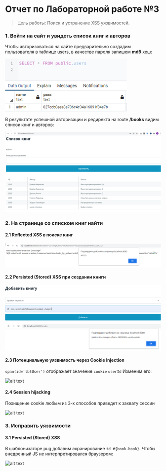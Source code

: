 # Отчет по Лабораторной работе №3
> Цель работы: Поиск и устранение XSS уязвимостей.

### 1. Войти на сайт и увидеть список книг и авторов

Чтобы авторизоваться на сайте предварительно создадим пользователя в таблице users, в качестве пароля запишем **md5** хеш:

![alt text](img/Screenshot_1.png "Таблица Users")

В результате успешной авторизации и редиректа на route **/books** видим список книг и авторов:

![alt text](img/Screenshot_2.png "Список книг")

### 2. На странице со списком книг найти
#### 2.1 Reflected XSS в поиске книг

![alt text](img/Screenshot_3.png "Reflected XSS")

#### 2.2 Persisted (Stored) XSS при создании книги

![alt text](img/Screenshot_4.png "Persisted (Stored) XSS")
![alt text](img/Screenshot_5.png "Persisted (Stored) XSS")

#### 2.3 Потенциальную уязвимость через Cookie Injection

```span(id='lblUser')``` отображает значение ```cookie``` ```userId```
Изменим его:

![alt text](img/Screenshot_9.png "Cookie Injection")

#### 2.4 Session hijacking

Похищение cookie любым из 3-х способов приведет к захвату сессии

![alt text](img/Screenshot_10.png "Cookie hijacking")

### 3. Исправить уязвимости

#### 3.1 Persisted (Stored) XSS
В шаблонизаторе pug добавим экранирование ```td #{book.book}```. Чтобы внедренный JS не интерпретировался браузером:

![alt text](img/Screenshot_11.png "Cookie hijacking")